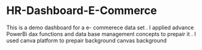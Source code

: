 # HR-Dashboard-E-Commerce
This is a demo dashboard for a e- commerece data set .
I applied advance PowerBi dax functions and data base management concepts to prepair it .
I used canva platform to prepair background canvas background
